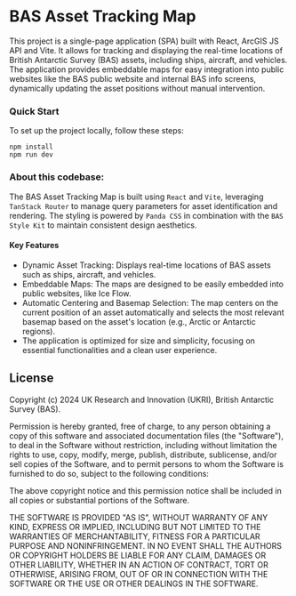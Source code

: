 # BAS Asset Tracking Map

This project is a single-page application (SPA) built with React, ArcGIS JS API and Vite. It allows for tracking and displaying the real-time locations of British Antarctic Survey (BAS) assets, including ships, aircraft, and vehicles. The application provides embeddable maps for easy integration into public websites like the BAS public website and internal BAS info screens, dynamically updating the asset positions without manual intervention.

### Quick Start
To set up the project locally, follow these steps:

```shell
npm install
npm run dev
```

### About this codebase:
The BAS Asset Tracking Map is built using `React` and `Vite`, leveraging `TanStack Router` to manage query parameters for asset identification and rendering. The styling is powered by `Panda CSS` in combination with the `BAS Style Kit` to maintain consistent design aesthetics.

#### Key Features
- Dynamic Asset Tracking: Displays real-time locations of BAS assets such as ships, aircraft, and vehicles.
- Embeddable Maps: The maps are designed to be easily embedded into public websites, like Ice Flow.
- Automatic Centering and Basemap Selection: The map centers on the current position of an asset automatically and selects the most relevant basemap based on the asset's location (e.g., Arctic or Antarctic regions).
- The application is optimized for size and simplicity, focusing on essential functionalities and a clean user experience.

## License

Copyright (c) 2024 UK Research and Innovation (UKRI), British Antarctic Survey (BAS).

Permission is hereby granted, free of charge, to any person obtaining a copy
of this software and associated documentation files (the "Software"), to deal
in the Software without restriction, including without limitation the rights
to use, copy, modify, merge, publish, distribute, sublicense, and/or sell
copies of the Software, and to permit persons to whom the Software is
furnished to do so, subject to the following conditions:

The above copyright notice and this permission notice shall be included in all
copies or substantial portions of the Software.

THE SOFTWARE IS PROVIDED "AS IS", WITHOUT WARRANTY OF ANY KIND, EXPRESS OR
IMPLIED, INCLUDING BUT NOT LIMITED TO THE WARRANTIES OF MERCHANTABILITY,
FITNESS FOR A PARTICULAR PURPOSE AND NONINFRINGEMENT. IN NO EVENT SHALL THE
AUTHORS OR COPYRIGHT HOLDERS BE LIABLE FOR ANY CLAIM, DAMAGES OR OTHER
LIABILITY, WHETHER IN AN ACTION OF CONTRACT, TORT OR OTHERWISE, ARISING FROM,
OUT OF OR IN CONNECTION WITH THE SOFTWARE OR THE USE OR OTHER DEALINGS IN THE
SOFTWARE.

